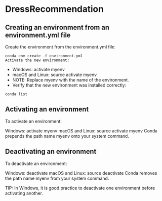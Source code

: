 # DressRecommendation

## Creating an environment from an environment.yml file
Create the environment from the environment.yml file:
```
conda env create -f environment.yml
Activate the new environment:
```
- Windows: activate myenv
- macOS and Linux: source activate myenv
- NOTE: Replace myenv with the name of the environment.
- Verify that the new environment was installed correctly:
```
conda list
```

## Activating an environment
To activate an environment:

Windows: activate myenv
macOS and Linux: source activate myenv
Conda prepends the path name myenv onto your system command.

## Deactivating an environment
To deactivate an environment:

Windows: deactivate
macOS and Linux: source deactivate
Conda removes the path name myenv from your system command.

TIP: In Windows, it is good practice to deactivate one environment before activating another.

